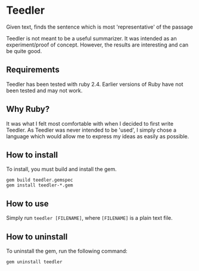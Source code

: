 # Teedler
Given text, finds the sentence which is most 'representative' of the passage

Teedler is not meant to be a useful summarizer. It was intended as an
experiment/proof of concept. However, the results are interesting and
can be quite good.

## Requirements
Teedler has been tested with ruby 2.4. Earlier versions of Ruby have not been
tested and may not work.

## Why Ruby?
It was what I felt most comfortable with when I decided to first write Teedler. 
As Teedler was never intended to be 'used', I simply chose a language which would
allow me to express my ideas as easily as possible.

## How to install
To install, you must build and install the gem.

    gem build teedler.gemspec
    gem install teedler-*.gem

## How to use
Simply run `teedler [FILENAME]`, where `[FILENAME]` is a plain text file.

## How to uninstall 
To uninstall the gem, run the following command:
    
    gem uninstall teedler

